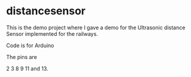 # distancesensor

This is the demo project where I gave a demo for the Ultrasonic distance Sensor implemented for the railways.

Code is for Arduino

The pins are 

2 3 8 9 11 and 13.


